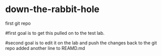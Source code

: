 # down-the-rabbit-hole
first git repo

#first goal is to get this pulled on to the test lab.

#second goal is to edit it on the lab and push the changes back to the git repo
added another line to REAMD.md
